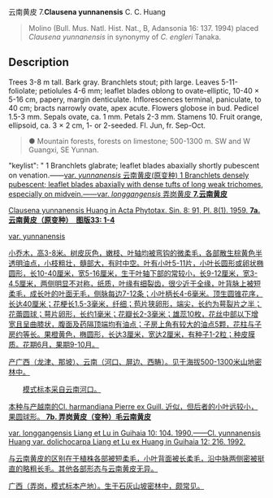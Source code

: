 云南黄皮
7.**Clausena yunnanensis** C. C. Huang

> Molino (Bull. Mus. Natl. Hist. Nat., B, Adansonia 16: 137. 1994) placed *Clausena yunnanensis* in synonymy of *C. engleri* Tanaka.


## Description
Trees 3-8 m tall. Bark gray. Branchlets stout; pith large. Leaves 5-11-foliolate; petiolules 4-6 mm; leaflet blades oblong to ovate-elliptic, 10-40 × 5-16 cm, papery, margin denticulate. Inflorescences terminal, paniculate, to 40 cm; bracts narrowly ovate, apex acute. Flowers globose in bud. Pedicel 1.5-3 mm. Sepals ovate, ca. 1 mm. Petals 2-3 mm. Stamens 10. Fruit orange, ellipsoid, ca. 3 × 2 cm, 1- or 2-seeded. Fl. Jun, fr. Sep-Oct.


> ● Mountain forests, forests on limestone; 500-1300 m. SW and W Guangxi, SE Yunnan.

  "keylist": "
1 Branchlets glabrate; leaflet blades abaxially shortly pubescent on venation.——<a href='/info/Clausena yunnanensis var. yunnanensis?t=foc'>var. *yunnanensis* 云南黄皮(原变种)
1 Branchlets densely pubescent; leaflet blades abaxially with dense tufts of long weak trichomes, especially on midvein.——<a href='/info/Clausena yunnanensis var. longgangensis?t=foc'>var. *longgangensis* 弄岗黄皮
**7.云南黄皮**

Clausena yunnanensis Huang in Acta Phytotax. Sin. 8: 91, Pl. 8(1). 1959.
**7a. 云南黄皮（原变种）　图版33: 1-4**

var. yunnanensis

小乔木，高3-8米。树皮灰色，嫩枝、叶轴均被弯钩的微柔毛，各部散生棕黄色半透明油点，小枝粗壮，髓部大，有时中空。叶有小叶5-11片，小叶长圆形或卵状椭圆形，长10-40厘米，宽5-16厘米，生于叶轴下部的常较小，长9-12厘米，宽3-4.5厘米，两侧明显不对称，纸质，叶缘有细裂齿，很少近于全缘，叶背脉上被短柔毛，成长叶的叶面无毛，侧脉每边7-12条；小叶柄长4-6毫米。顶生圆锥花序，长达40厘米；花梗长1.5-3毫米，纤细；苞片狭卵形，端尖，长约为萼裂片之半；花蕾圆球；萼片卵形，长约1毫米；花瓣长2-3毫米；雄蕊10枚，花丝中部以下增宽且呈曲膝状，腹面及药隔顶端均有油点；子房上角有较大的油点5颗，花柱与子房约等长。果橙黄色，椭圆形，长达3厘米，宽达2厘米，有种子1-2粒；种皮膜质。花期6月，果期9-10月。

产广西（龙津、那坡）、云南（河口、屏边、西畴）。见于海拔500-1300米山地密林中。
<p style='text-indent:28px'>模式标本采自云南河口。

本种与产越南的Cl. harmandiana Pierre ex Guill. 近似，但后者的小叶远较小，果圆球形。
**7b. 弄岗黄皮（变种）毛云南黄皮**

var. longgangensis Liang et Lu in Guihaia 10: 104. 1990.——Cl. yunnanensis Huang var. dolichocarpa Liang et Lu ex Huang in Guihaia 12: 216. 1992.

与云南黄皮的区别在于植株各部被短柔毛，小叶背面被长柔毛，沿中脉两侧密被挺直的略粗长毛。其他各部形态与云南黄皮无异。

广西（弄岗，模式标本产地）。生于石灰山坡密林中，颇常见。
